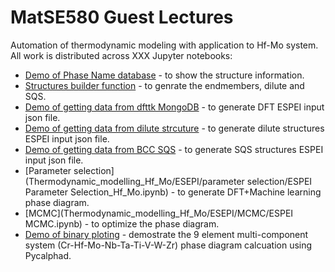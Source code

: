 # MatSE580 Guest Lectures

Automation of thermodynamic modeling with application to Hf-Mo system. All work is distributed across XXX Jupyter notebooks:

- [Demo of Phase Name database](Thermodynamic_modelling_Hf_Mo/Phase_name_database/phase-name-demo.ipynb) - to show the structure information.
- [Structures builder function](Thermodynamic_modelling_Hf_Mo/Structure_builder/Structure_builder.ipynb) - to genrate the endmembers, dilute and SQS.
- [Demo of getting data from dfttk MongoDB](Thermodynamic_modelling_Hf_Mo/C15_dfttk/DFTTK_TO_ESPEI_JSON_C15.ipynb) - to generate DFT ESPEI input json file.
- [Demo of getting data from dilute strcuture](Thermodynamic_modelling_Hf_Mo/C15_dilute/dilute_structure_gernerator_c15.ipynb) - to generate dilute structures ESPEI input json file.
- [Demo of getting data from BCC SQS](Thermodynamic_modelling_Hf_Mo/BCC_SQS/SIP_JSON_HF_MO_BCC_A2_SQS.ipynb) - to generate SQS structures ESPEI input json file.
- [Parameter selection](Thermodynamic_modelling_Hf_Mo/ESEPI/parameter selection/ESPEI Parameter Selection_Hf_Mo.ipynb) - to generate DFT+Machine learning phase diagram.
- [MCMC](Thermodynamic_modelling_Hf_Mo/ESEPI/MCMC/ESPEI MCMC.ipynb) - to optimize the phase diagram.
- [Demo of binary ploting](Thermodynamic_modelling_Hf_Mo/new_binaryplot.ipynb) - demostrate the 9 element multi-component system (Cr-Hf-Mo-Nb-Ta-Ti-V-W-Zr) phase diagram calcuation using Pycalphad.
